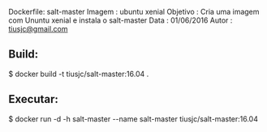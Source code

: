 Dockerfile: salt-master
Imagem    : ubuntu xenial
Objetivo  : Cria uma imagem com Ununtu xenial e instala o salt-master
Data      : 01/06/2016
Autor     : tiusjc@gmail.com


Build:
------
  $ docker build -t tiusjc/salt-master:16.04 .

Executar:
---------
  $ docker run -d -h salt-master --name salt-master tiusjc/salt-master:16.04
               



